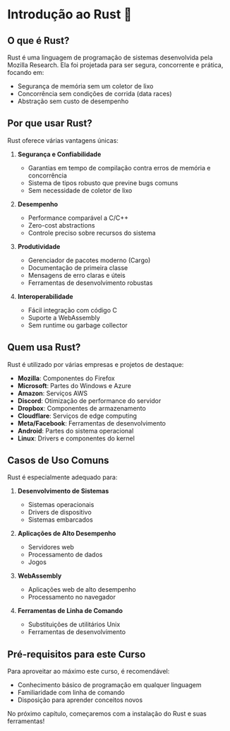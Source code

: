 # Introdução ao Rust 🦀

## O que é Rust?

Rust é uma linguagem de programação de sistemas desenvolvida pela Mozilla Research. Ela foi projetada para ser segura, concorrente e prática, focando em:
- Segurança de memória sem um coletor de lixo
- Concorrência sem condições de corrida (data races)
- Abstração sem custo de desempenho

## Por que usar Rust?

Rust oferece várias vantagens únicas:

1. **Segurança e Confiabilidade**
   - Garantias em tempo de compilação contra erros de memória e concorrência
   - Sistema de tipos robusto que previne bugs comuns
   - Sem necessidade de coletor de lixo

2. **Desempenho**
   - Performance comparável a C/C++
   - Zero-cost abstractions
   - Controle preciso sobre recursos do sistema

3. **Produtividade**
   - Gerenciador de pacotes moderno (Cargo)
   - Documentação de primeira classe
   - Mensagens de erro claras e úteis
   - Ferramentas de desenvolvimento robustas

4. **Interoperabilidade**
   - Fácil integração com código C
   - Suporte a WebAssembly
   - Sem runtime ou garbage collector

## Quem usa Rust?

Rust é utilizado por várias empresas e projetos de destaque:

- **Mozilla**: Componentes do Firefox
- **Microsoft**: Partes do Windows e Azure
- **Amazon**: Serviços AWS
- **Discord**: Otimização de performance do servidor
- **Dropbox**: Componentes de armazenamento
- **Cloudflare**: Serviços de edge computing
- **Meta/Facebook**: Ferramentas de desenvolvimento
- **Android**: Partes do sistema operacional
- **Linux**: Drivers e componentes do kernel

## Casos de Uso Comuns

Rust é especialmente adequado para:

1. **Desenvolvimento de Sistemas**
   - Sistemas operacionais
   - Drivers de dispositivo
   - Sistemas embarcados

2. **Aplicações de Alto Desempenho**
   - Servidores web
   - Processamento de dados
   - Jogos

3. **WebAssembly**
   - Aplicações web de alto desempenho
   - Processamento no navegador

4. **Ferramentas de Linha de Comando**
   - Substituições de utilitários Unix
   - Ferramentas de desenvolvimento

## Pré-requisitos para este Curso

Para aproveitar ao máximo este curso, é recomendável:
- Conhecimento básico de programação em qualquer linguagem
- Familiaridade com linha de comando
- Disposição para aprender conceitos novos

No próximo capítulo, começaremos com a instalação do Rust e suas ferramentas! 